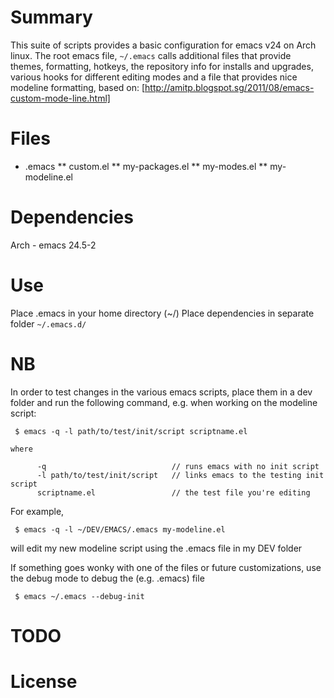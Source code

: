 # Summary

  This suite of scripts provides a basic configuration for emacs v24 on
  Arch linux.  The root emacs file, `~/.emacs` calls additional files that
  provide themes, formatting, hotkeys, the repository info for installs
  and upgrades, various hooks for different editing modes and a file that
  provides nice modeline formatting, based on:
  [http://amitp.blogspot.sg/2011/08/emacs-custom-mode-line.html]

# Files

*    .emacs
**        custom.el
**        my-packages.el
**        my-modes.el
**        my-modeline.el

# Dependencies

Arch - emacs 24.5-2

# Use

Place .emacs in your home directory (~/)
Place dependencies in separate folder `~/.emacs.d/`


# NB   

In order to test changes in the various emacs scripts, place them in
a dev folder and run the following command, e.g. when working on
the modeline script:
```
 $ emacs -q -l path/to/test/init/script scriptname.el
```		
    where
```
      -q            				// runs emacs with no init script
      -l path/to/test/init/script 	// links emacs to the testing init script
      scriptname.el 				// the test file you're editing
```
For example,
```
 $ emacs -q -l ~/DEV/EMACS/.emacs my-modeline.el
```
will edit my new modeline script using the .emacs file in my DEV folder


If something goes wonky with one of the files or future customizations,
 use the debug mode to debug the (e.g. .emacs) file
```
 $ emacs ~/.emacs --debug-init
```

# TODO


# License

